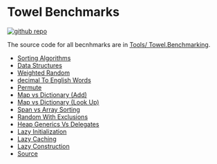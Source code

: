 # Towel Benchmarks

<a href="https://github.com/ZacharyPatten/Towel" alt="Github Repository"><img alt="github repo" src="https://img.shields.io/badge/github-repo-black?logo=github&amp;style=flat" title="Go To Github Repo" alt="Github Repository"></a>

The source code for all becnhmarks are in [Tools/ Towel.Benchmarking](https://github.com/ZacharyPatten/Towel/tree/main/Tools/Towel_Benchmarking).

- [Sorting Algorithms](SortBenchmarks.md)
- [Data Structures](DataStructuresBenchmarks.md)
- [Weighted Random](WeightedRandomBenchmarks.md)
- [decimal To English Words](ToEnglishWordsBenchmarks.md)
- [Permute](PermuteBenchmarks.md)
- [Map vs Dictionary (Add)](MapVsDictionaryAddBenchmarks.md)
- [Map vs Dictionary (Look Up)](MapVsDictionaryLookUpBenchmarks.md)
- [Span vs Array Sorting](SpanVsArraySortingBenchmarks.md)
- [Random With Exclusions](RandomWithExclusionsBenchmarks.md)
- [Heap Generics Vs Delegates](HeapGenericsVsDelegatesBenchmarks.md)
- [Lazy Initialization](LazyInitializationBenchmarks.md)
- [Lazy Caching](LazyCachingBenchmarks.md)
- [Lazy Construction](LazyConstructionBenchmarks.md)
- [Source](SourceOfBenchmarks.md)
